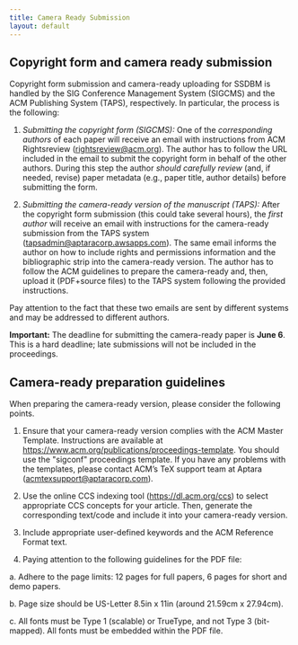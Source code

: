 ```yaml
---
title: Camera Ready Submission
layout: default
---
```



## Copyright form and camera ready submission

Copyright form submission and camera-ready uploading for SSDBM is handled by the SIG Conference Management System (SIGCMS) and the ACM Publishing System (TAPS), respectively. In particular, the process is the following:

1. *Submitting the copyright form (SIGCMS):* One of the *corresponding authors* of each paper will receive an email with instructions from ACM Rightsreview (<rightsreview@acm.org>). The author has to follow the URL included in the email to submit the copyright form in behalf of the other authors. During this step the author *should carefully review* (and, if needed, revise) paper metadata (e.g., paper title, author details) before submitting the form.

2. *Submitting the camera-ready version of the manuscript (TAPS):* After the copyright form submission (this could take several hours), the *first author* will receive an email with instructions for the camera-ready submission from the TAPS system (<tapsadmin@aptaracorp.awsapps.com>). The same email informs the author on how to include rights and permissions information and the bibliographic strip into the camera-ready version. The author has to follow the ACM guidelines to prepare the camera-ready and, then, upload it (PDF+source files) to the TAPS system following the provided instructions.

Pay attention to the fact that these two emails are sent by different systems and may be addressed to different authors.

**Important:** The deadline for submitting the camera-ready paper is **June 6**. This is a hard deadline; late submissions will not be included in the proceedings.

## Camera-ready preparation guidelines

When preparing the camera-ready version, please consider the following points.

1. Ensure that your camera-ready version complies with the ACM Master Template. Instructions are available at <https://www.acm.org/publications/proceedings-template>.
You should use the "sigconf" proceedings template. If you have any problems with the templates, please contact ACM’s TeX support team at Aptara (<acmtexsupport@aptaracorp.com>).

2. Use the online CCS indexing tool (<https://dl.acm.org/ccs>) to select appropriate CCS concepts for your article. Then, generate the corresponding text/code and include it into your camera-ready version.

3. Include appropriate user-defined keywords and the ACM Reference Format text.

4. Paying attention to the following guidelines for the PDF file:

  a. Adhere to the page limits: 12 pages for full papers, 6 pages for short and demo papers.

  b. Page size should be US-Letter 8.5in x 11in (around 21.59cm x 27.94cm).

  c. All fonts must be Type 1 (scalable) or TrueType, and not Type 3 (bit-mapped). All fonts must be embedded within the PDF file.
